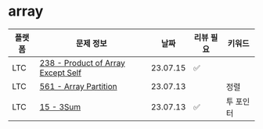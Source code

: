 # array
| 플랫폼  | 문제 정보 | 날짜       | 리뷰 필요 | 키워드     |
|------|-----|----------|-------|---------|
| LTC | [238 - Product of Array Except Self](https://leetcode.com/problems/product-of-array-except-self/) | 23.07.15 | ✅ | | 
| LTC | [561 - Array Partition](https://leetcode.com/problems/array-partition/) | 23.07.13 | | 정렬 |
| LTC | [15 - 3Sum](https://leetcode.com/problems/3sum/) | 23.07.13 | ✅ | 투 포인터 |
